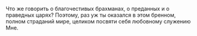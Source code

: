 Что же говорить о благочестивых брахманах, о преданных и о праведных царях? Поэтому, раз уж ты оказался в этом бренном, полном страданий мире, целиком посвяти себя любовному служению Мне.